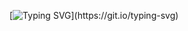[![Typing SVG](https://readme-typing-svg.demolab.com?font=Playwrite+Australia+SA&pause=500&color=9B0EF7&center=true&vCenter=true&width=1000&lines=Welcome+to+the+most+neglected%2C+boring+profile+on+github...;%3Cb%3ECODAHQ%3C%2Fb%3E;I+used+HTML+content+even+though+it+doesn't+render+correctly.;And+yes...;I+100%25+created+the+profile+readme...;just+so+I+could+play+with+this+SVG+generator.)](https://git.io/typing-svg)
<!--

## Hi there 👋

-->
<!--
**codahq/codahq** is a ✨ _special_ ✨ repository because its `README.md` (this file) appears on your GitHub profile.

Here are some ideas to get you started:

- 🔭 I’m currently working on ...
- 🌱 I’m currently learning ...
- 👯 I’m looking to collaborate on ...
- 🤔 I’m looking for help with ...
- 💬 Ask me about ...
- 📫 How to reach me: ...
- 😄 Pronouns: ...
- ⚡ Fun fact: ...
-->
